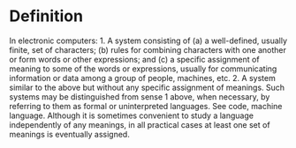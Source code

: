 # Definition

In electronic computers: 1. A system consisting of (a) a well-defined,
usually finite, set of characters; (b) rules for combining characters
with one another or form words or other expressions; and (c) a specific
assignment of meaning to some of the words or expressions, usually for
communicating information or data among a group of people, machines,
etc. 2. A system similar to the above but without any specific
assignment of meanings. Such systems may be distinguished from sense 1
above, when necessary, by referring to them as formal or uninterpreted
languages. See code, machine language. Although it is sometimes
convenient to study a language independently of any meanings, in all
practical cases at least one set of meanings is eventually assigned.
